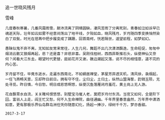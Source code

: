 追一世晓风残月

雪峰


    几度春秋寒暑，几番风霜雨雪，颠沛流离了阴晴圆缺，凄风苦雨了分离死别，青春如泣如诉早已魂逝天际，壮年如云如雾不经意间荡出了地平线，夕阳如血，晓风残月，岁月随四季变换悄然染白了双鬓，时光在荏苒中把步履变成了蹒跚，回首南柯，恍若隔世，遥望前程，如梦如幻。

    愚昧似鬼不弃不离，无知如友常来常往，人生几何，舞蹈不出几次潇洒飘逸，生命短促，匆匆中烟消云散又狼烟再起，悲？还是喜？非悲非喜。吴刚伐桂树，西西菲斯推石头，纵使神仙又奈何？闲看大江东去，眼望时代更替，庭前花开又谢，礁边潮起又落，说不尽的相惜意，道不完的内心苦。

    岁月留不住，毕竟东逝水，走遍东西南北，不如蜗居禅堂，茅屋芳菲透天机，清风徐，袅烟起，一任飞燕畅天意，忘却昨日前日。拥有守不住，尘归尘，土归土，纵然山盟海誓，韵销玉陨，无处寻觅。昨日情，今日愁，明日成悲悠啊悠，纵使沉鱼落雁闭月羞花，黄土岗上无人游。

    花自飘零水自流，关关雎鸠恨悠悠，别墅宝马催人老，莫把岁月付东流。当官又如何，全是阶下囚，富翁人上走，阎王忙又愁，何不入生命禅院，曲径通幽。千年界里春意盎然，万年界中潇洒如意，更有那极乐界仙岛群岛洲任凭你随意幻化，扬起一捧沙，绿树千千万，梦亦香甜。

    2017-3-17



